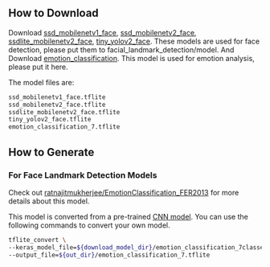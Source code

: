 ## How to Download
Download [ssd_mobilenetv1_face](https://drive.google.com/file/d/14hxWR1AFEQRfnExSm42R4ntYGX4QKMZz/view?usp=sharing), [ssd_mobilenetv2_face](https://drive.google.com/file/d/1mDDCJVZyaIZXz6bpJE_zF1C3nZCH45qD/view?usp=sharing),  [ssdlite_mobilenetv2_face](https://drive.google.com/file/d/1QAFPChUVU4MgQwQSO7n1ac0BGpQAmmBK/view?usp=sharing), [tiny_yolov2_face](https://drive.google.com/file/d/1PWW2LxKXPSlW-X4epEFITqJOYrgo3lep/view?usp=sharing). These models are used for face detection, please put them to facial_landmark_detection/model. And Download [emotion_classification](https://drive.google.com/file/d/14ZKigyyqlCpu6CPHDGJ8nKVGAxrF8JAO/view?usp=sharing). This model is used for emotion analysis, please put it here.

The model files are:

```txt
ssd_mobilenetv1_face.tflite
ssd_mobilenetv2_face.tflite
ssdlite_mobilenetv2_face.tflite
tiny_yolov2_face.tflite
emotion_classification_7.tflite
```

## How to Generate

### For Face Landmark Detection Models

Check out [ratnajitmukherjee/EmotionClassification_FER2013](https://github.com/ratnajitmukherjee/EmotionClassification_FER2013) for more details about this model.

This model is converted from a pre-trained [CNN model](https://drive.google.com/file/d/1MNsaiLrlSxjlZkrnvyZRdXQGESY3luoH/view?usp=sharing). You can use the following commands to convert your own model.

```sh
tflite_convert \
--keras_model_file=${download_model_dir}/emotion_classification_7classes.hdf5 \
--output_file=${out_dir}/emotion_classification_7.tflite
```
